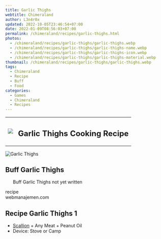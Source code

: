 ```yaml
---
title: Garlic Thighs
webtitle: Chimeraland
author: L3n4r0x
updated: 2022-10-05T23:46:54+07:00
date: 2022-01-09T08:56:03+07:00
permalink: /chimeraland/recipes/garlic-thighs.html
photos:
  - /chimeraland/recipes/garlic-thighs/garlic-thighs.webp
  - /chimeraland/recipes/garlic-thighs/garlic-thighs-name.webp
  - /chimeraland/recipes/garlic-thighs/garlic-thighs-icon.webp
  - /chimeraland/recipes/garlic-thighs/garlic-thighs-material.webp
thumbnail: /chimeraland/recipes/garlic-thighs/garlic-thighs.webp
tags:
  - Chimeraland
  - Recipe
  - Buff
  - Food
categories:
  - Games
  - Chimeraland
  - Recipes
---
```


<section id="bootstrap-wrapper"><link rel="stylesheet" href="https://cdn.statically.io/gh/dimaslanjaka/Web-Manajemen/40ac3225/css/bootstrap-4.5-wrapper.css"/><div class="row mb-2"><div class="col-md-12 mb-2"><table class="table" id="post-info"><tbody><tr><td><img class="d-inline-block me-2" src="/chimeraland/recipes/garlic-thighs/garlic-thighs-icon.webp" width="auto" height="auto"/></td><td><h1 class="fs-5">Garlic Thighs Cooking Recipe</h1></td></tr></tbody></table></div></div><div class="card mb-2"><div class="row g-0"><div class="col-sm-4 position-relative mb-2"><img src="/chimeraland/recipes/garlic-thighs/garlic-thighs-material.webp" class="card-img fit-cover w-100 h-100" alt="Garlic Thighs" data-fancybox="true"/></div><div class="col-sm-8 mb-2"><div class="card-body"><h2 class="card-title fs-5">Buff Garlic Thighs</h2><div class="card-text"><ul>Buff Garlic Thighs not yet written</ul></div><span class="badge rounded-pill bg-dark">recipe</span></div><div class="card-footer text-end text-muted">webmanajemen.com</div></div></div></div><div class="row mb-2"><div class="col-12 col-lg-6 recipe-item mb-2"><div class="card"><div class="card-body"><h2 class="card-title fs-5">Recipe Garlic Thighs 1</h2><div class="card-text"><ul><li><a class="text-decoration-none" href="/chimeraland/materials/scallion.html">Scallion</a><span> + </span>Any Meat<span> + </span>Peanut Oil</li><li>Device: Stove or Camp</li></ul></div></div></div></div></div></section>